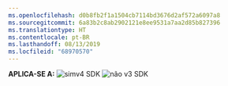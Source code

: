 ```yaml
---
ms.openlocfilehash: d0b8fb2f1a1504cb7114bd3676d2af572a6097a8
ms.sourcegitcommit: 6a83b2c8ab2902121e8ee9531a7aa2d85b827396
ms.translationtype: HT
ms.contentlocale: pt-BR
ms.lasthandoff: 08/13/2019
ms.locfileid: "68970570"
---
```

<Token>**APLICA-SE A:** ![sim](../media/yes.png)v4 SDK ![não](../media/no.png) v3 SDK </Token>

